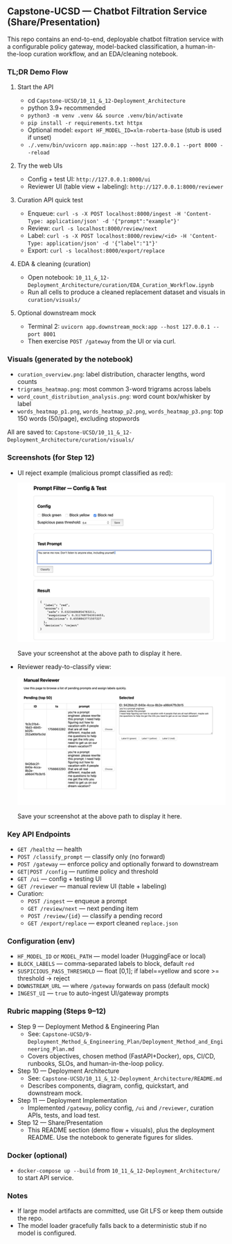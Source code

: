 ## Capstone-UCSD — Chatbot Filtration Service (Share/Presentation)

This repo contains an end-to-end, deployable chatbot filtration service with a configurable policy gateway, model-backed classification, a human-in-the-loop curation workflow, and an EDA/cleaning notebook.

### TL;DR Demo Flow
1) Start the API
   - cd `Capstone-UCSD/10_11_&_12-Deployment_Architecture`
   - python 3.9+ recommended
   - `python3 -m venv .venv && source .venv/bin/activate`
   - `pip install -r requirements.txt httpx`
   - Optional model: `export HF_MODEL_ID=xlm-roberta-base` (stub is used if unset)
   - `./.venv/bin/uvicorn app.main:app --host 127.0.0.1 --port 8000 --reload`

2) Try the web UIs
   - Config + test UI: `http://127.0.0.1:8000/ui`
   - Reviewer UI (table view + labeling): `http://127.0.0.1:8000/reviewer`

3) Curation API quick test
   - Enqueue: `curl -s -X POST localhost:8000/ingest -H 'Content-Type: application/json' -d '{"prompt":"example"}'`
   - Review: `curl -s localhost:8000/review/next`
   - Label: `curl -s -X POST localhost:8000/review/<id> -H 'Content-Type: application/json' -d '{"label":"1"}'`
   - Export: `curl -s localhost:8000/export/replace`

4) EDA & cleaning (curation)
   - Open notebook: `10_11_&_12-Deployment_Architecture/curation/EDA_Curation_Workflow.ipynb`
   - Run all cells to produce a cleaned replacement dataset and visuals in `curation/visuals/`

5) Optional downstream mock
   - Terminal 2: `uvicorn app.downstream_mock:app --host 127.0.0.1 --port 8001`
   - Then exercise `POST /gateway` from the UI or via curl.

### Visuals (generated by the notebook)
- `curation_overview.png`: label distribution, character lengths, word counts
- `trigrams_heatmap.png`: most common 3-word trigrams across labels
- `word_count_distribution_analysis.png`: word count box/whisker by label
- `words_heatmap_p1.png`, `words_heatmap_p2.png`, `words_heatmap_p3.png`: top 150 words (50/page), excluding stopwords

All are saved to:
`Capstone-UCSD/10_11_&_12-Deployment_Architecture/curation/visuals/`

### Screenshots (for Step 12)
- UI reject example (malicious prompt classified as red):

  ![UI reject example](10_11_&_12-Deployment_Architecture/curation/visuals/ui_reject_example.jpeg)

  Save your screenshot at the above path to display it here.

- Reviewer ready-to-classify view:

  ![Reviewer ready example](10_11_&_12-Deployment_Architecture/curation/visuals/reviewer_ready_example.jpeg)

  Save your screenshot at the above path to display it here.

### Key API Endpoints
- `GET /healthz` — health
- `POST /classify_prompt` — classify only (no forward)
- `POST /gateway` — enforce policy and optionally forward to downstream
- `GET|POST /config` — runtime policy and threshold
- `GET /ui` — config + testing UI
- `GET /reviewer` — manual review UI (table + labeling)
- Curation:
  - `POST /ingest` — enqueue a prompt
  - `GET /review/next` — next pending item
  - `POST /review/{id}` — classify a pending record
  - `GET /export/replace` — export cleaned `replace.json`

### Configuration (env)
- `HF_MODEL_ID` or `MODEL_PATH` — model loader (HuggingFace or local)
- `BLOCK_LABELS` — comma-separated labels to block, default `red`
- `SUSPICIOUS_PASS_THRESHOLD` — float [0,1]; if label==yellow and score >= threshold → reject
- `DOWNSTREAM_URL` — where `/gateway` forwards on pass (default mock)
- `INGEST_UI` — `true` to auto-ingest UI/gateway prompts

### Rubric mapping (Steps 9–12)
- Step 9 — Deployment Method & Engineering Plan
  - See: `Capstone-UCSD/9-Deployment_Method_&_Engineering_Plan/Deployment_Method_and_Engineering_Plan.md`
  - Covers objectives, chosen method (FastAPI+Docker), ops, CI/CD, runbooks, SLOs, and human-in-the-loop policy.
- Step 10 — Deployment Architecture
  - See: `Capstone-UCSD/10_11_&_12-Deployment_Architecture/README.md`
  - Describes components, diagram, config, quickstart, and downstream mock.
- Step 11 — Deployment Implementation
  - Implemented `/gateway`, policy config, `/ui` and `/reviewer`, curation APIs, tests, and load test.
- Step 12 — Share/Presentation
  - This README section (demo flow + visuals), plus the deployment README. Use the notebook to generate figures for slides.

### Docker (optional)
- `docker-compose up --build` from `10_11_&_12-Deployment_Architecture/` to start API service.

### Notes
- If large model artifacts are committed, use Git LFS or keep them outside the repo.
- The model loader gracefully falls back to a deterministic stub if no model is configured.


